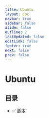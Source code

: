 ```yaml
---
title: Ubuntu
layout: doc
navbar: true
sidebar: false
aside: false
outline: 2
lastUpdated: false
editLink: false
footer: true
next: false
prev: false
---
```


# Ubuntu

## 目录

- ✅ [脚本](/os/linux/ubuntu/shell)